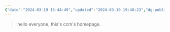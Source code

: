 ```yaml
---
{"date":"2024-03-19 15:44:49","updated":"2024-03-19 19:48:23","dg-publish":true,"dg-path":"/","title":"home"}
---
```



> hello everyone, this's ccm's homepage.
